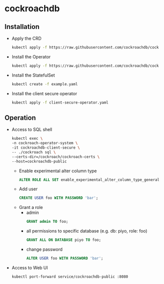 # cockroachdb

## Installation

* Apply the CRD
    ```bash
    kubectl apply -f https://raw.githubusercontent.com/cockroachdb/cockroach-operator/v2.14.0/install/crds.yaml
    ```
* Install the Operator
    ```bash
    kubectl apply -f https://raw.githubusercontent.com/cockroachdb/cockroach-operator/v2.14.0/install/operator.yaml
    ```
* Install the StatefulSet
    ```bash
    kubectl create -f example.yaml
    ```
* Install the client secure operator
    ```bash
    kubectl apply -f client-secure-operator.yaml
    ```

## Operation

* Access to SQL shell
    ```bash
    kubectl exec \
    -n cockroach-operator-system \
    -it cockroachdb-client-secure \
    -- ./cockroach sql \
    --certs-dir=/cockroach/cockroach-certs \
    --host=cockroachdb-public
    ```
    * Enable experimental alter column type
        ```sql
        ALTER ROLE ALL SET enable_experimental_alter_column_type_general = on;
        ```
    * Add user
        ```sql
        CREATE USER foo WITH PASSWORD 'bar';
        ```
    * Grant a role
        * admin
            ```sql
            GRANT admin TO foo;
            ```
        * all permissions to specific database (e.g. db: piyo, role: foo)
            ```sql
            GRANT ALL ON DATABASE piyo TO foo;
            ```
        * change password
            ```sql
            ALTER USER foo WITH PASSWORD 'bar';
            ```

* Access to Web UI
    ```bash
    kubectl port-forward service/cockroachdb-public :8080
    ```
